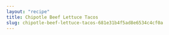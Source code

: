 ```yaml
---
layout: "recipe"
title: Chipotle Beef Lettuce Tacos
slug: chipotle-beef-lettuce-tacos-681e31b4f5ad8e6534c4cf0a
---
```


